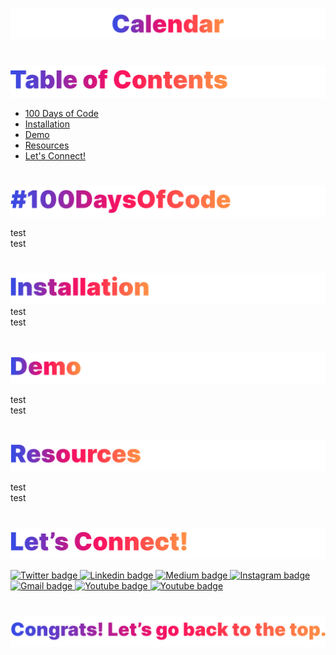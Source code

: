 <p id="project-title"><p>

<a href=#table-of-contents>![Calendar](Assets/inter-023-calendar.png)</a> 

#

<p id="table-of-contents"><p>

<a href=#table-of-contents>![Table of Contents](Assets/inter-toc.png)</a>  

- [100 Days of Code](#100days)
- [Installation](#installation) 
- [Demo](#demo)
- [Resources](#resources)
- [Let's Connect!](#lets-connect) 

#

<p id="100days"><p>

<a href=#table-of-contents>![#100DaysOfCode](Assets/inter-100hash.png)</a>  

test\
test

#

<p id="installation"><p>

<a href=#table-of-contents>![Installation](Assets/inter-installation.png)</a>  
test\
test

#

<p id="demo"><p>

<a href=#table-of-contents>![Demos](Assets/inter-demo.png)</a>  

test\
test

#

<p id="resources"><p>

<a href=#table-of-contents>![Demos](Assets/inter-resources.png)</a>  

test\
test

#

<p id="lets-connect"><p>

<a href=#table-of-contents>![Let's Connect](Assets/inter-lets-connect.png)</a>

<p><a href="https://twitter.com/Emmanuel_Labor"><img src="https://img.shields.io/badge/twitter-%231DA1F2.svg?&style=for-the-badge&logo=twitter&logoColor=white" height=30 width=90 alt="Twitter badge"> <a href="https://www.linkedin.com/in/emmanuelpjose/"><img src="https://img.shields.io/badge/linkedin-%230064e7.svg?&style=for-the-badge&logo=linkedin&logoColor=white" height=30 width=90 alt="Linkedin badge"> <a href="https://emmanueljose.medium.com/"><img src="https://img.shields.io/badge/medium-%238700f5.svg?&style=for-the-badge&logo=medium&logoColor=white" height=30 width=90 alt="Medium badge"> <a href="https://www.instagram.com/emmanuel_jose/"><img src="https://img.shields.io/badge/instagram-%23ff0077.svg?&style=for-the-badge&logo=instagram&logoColor=white" height=30 width=90 alt="Instagram badge"> <a href="mailto:emjose@gmail.com"><img src="https://img.shields.io/badge/gmail-%23fd1745.svg?&style=for-the-badge&logo=gmail&logoColor=white" height=30 width=90 alt="Gmail badge"> <a href="https://www.youtube.com/channel/UCQdqFg-_J83jn9xJRd1W3tQ/videos"><img src="https://img.shields.io/badge/youtube-%23FF0000.svg?&style=for-the-badge&logo=youtube&logoColor=white" height=30 width=90 alt="Youtube badge"> <a href="https://github.com/emjose"><img src="https://img.shields.io/badge/github-%23ff8e44.svg?&style=for-the-badge&logo=github&logoColor=white" height=30 width=90 alt="Youtube badge"></p>

#

<a href=#project-title>![Back to Top](Assets/inter-congrats.png)</a> 



